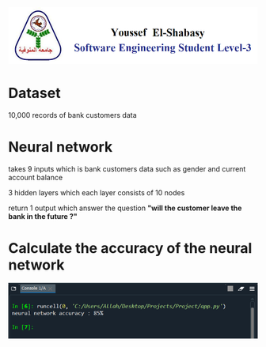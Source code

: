 ![](./img/Me.png)
# Dataset
10,000 records of bank customers data
# Neural network
takes 9 inputs which is bank customers data such as gender and current account balance

3 hidden layers which each layer consists of 10 nodes

return 1 output which answer the question **"will the customer leave the bank in the future ?"**
# Calculate the accuracy of the neural network
![](./img/Result.png)
